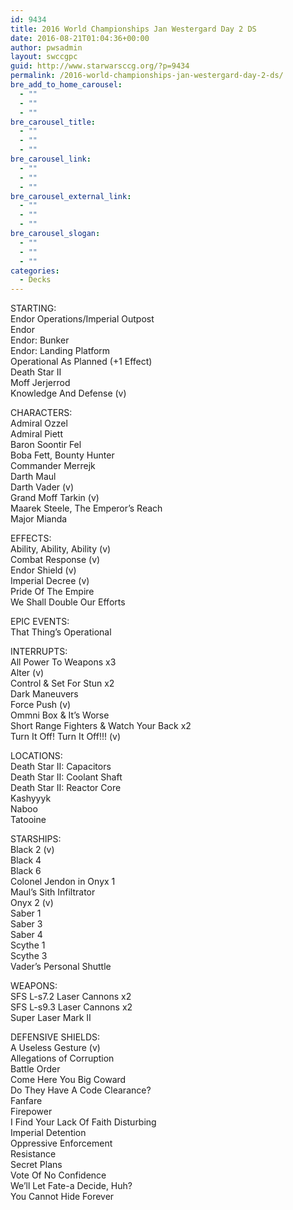 ```yaml
---
id: 9434
title: 2016 World Championships Jan Westergard Day 2 DS
date: 2016-08-21T01:04:36+00:00
author: pwsadmin
layout: swccgpc
guid: http://www.starwarsccg.org/?p=9434
permalink: /2016-world-championships-jan-westergard-day-2-ds/
bre_add_to_home_carousel:
  - ""
  - ""
  - ""
bre_carousel_title:
  - ""
  - ""
  - ""
bre_carousel_link:
  - ""
  - ""
  - ""
bre_carousel_external_link:
  - ""
  - ""
  - ""
bre_carousel_slogan:
  - ""
  - ""
  - ""
categories:
  - Decks
---
```

STARTING:  
Endor Operations/Imperial Outpost  
Endor  
Endor: Bunker  
Endor: Landing Platform  
Operational As Planned (+1 Effect)  
Death Star II  
Moff Jerjerrod  
Knowledge And Defense (v)

CHARACTERS:  
Admiral Ozzel  
Admiral Piett  
Baron Soontir Fel  
Boba Fett, Bounty Hunter  
Commander Merrejk  
Darth Maul  
Darth Vader (v)  
Grand Moff Tarkin (v)  
Maarek Steele, The Emperor&#8217;s Reach  
Major Mianda

EFFECTS:  
Ability, Ability, Ability (v)  
Combat Response (v)  
Endor Shield (v)  
Imperial Decree (v)  
Pride Of The Empire  
We Shall Double Our Efforts

EPIC EVENTS:  
That Thing&#8217;s Operational

INTERRUPTS:  
All Power To Weapons x3  
Alter (v)  
Control & Set For Stun x2  
Dark Maneuvers  
Force Push (v)  
Ommni Box & It&#8217;s Worse  
Short Range Fighters & Watch Your Back x2  
Turn It Off! Turn It Off!!! (v)

LOCATIONS:  
Death Star II: Capacitors  
Death Star II: Coolant Shaft  
Death Star II: Reactor Core  
Kashyyyk  
Naboo  
Tatooine

STARSHIPS:  
Black 2 (v)  
Black 4  
Black 6  
Colonel Jendon in Onyx 1  
Maul&#8217;s Sith Infiltrator  
Onyx 2 (v)  
Saber 1  
Saber 3  
Saber 4  
Scythe 1  
Scythe 3  
Vader&#8217;s Personal Shuttle

WEAPONS:  
SFS L-s7.2 Laser Cannons x2  
SFS L-s9.3 Laser Cannons x2  
Super Laser Mark II

DEFENSIVE SHIELDS:  
A Useless Gesture (v)  
Allegations of Corruption  
Battle Order  
Come Here You Big Coward  
Do They Have A Code Clearance?  
Fanfare  
Firepower  
I Find Your Lack Of Faith Disturbing  
Imperial Detention  
Oppressive Enforcement  
Resistance  
Secret Plans  
Vote Of No Confidence  
We&#8217;ll Let Fate-a Decide, Huh?  
You Cannot Hide Forever